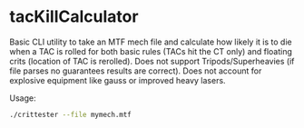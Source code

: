 # tacKillCalculator

Basic CLI utility to take an MTF mech file and calculate how likely it is to die when a TAC is rolled for both basic rules (TACs hit the CT only) and floating crits (location of TAC is rerolled).  Does not support Tripods/Superheavies (if file parses no guarantees results are correct).  Does not account for explosive equipment like gauss or improved heavy lasers.

Usage:

```bash
./crittester --file mymech.mtf
```
